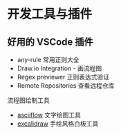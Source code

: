 # 开发工具与插件

## 好用的 VSCode 插件

- any-rule 常用正则大全
- Draw.io Integration - 画流程图
- Regex previewer 正则表达式验证
- Remote Repositories 查看远程仓库





流程图绘制工具

- [asciiflow](https://asciiflow.com/) 文字绘图工具
- [excalidraw](https://excalidraw.com/) 手绘风格白板工具